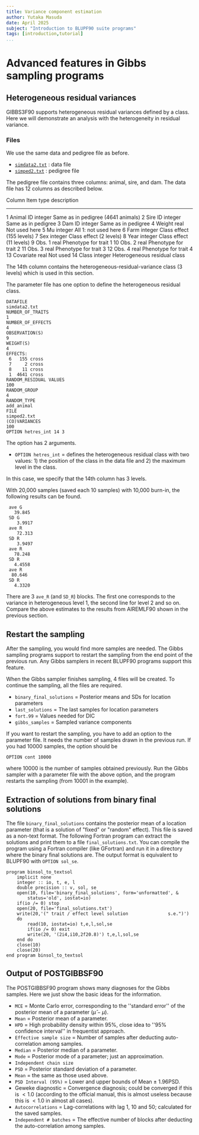```yaml
---
title: Variance component estimation
author: Yutaka Masuda
date: April 2025
subject: "Introduction to BLUPF90 suite programs"
tags: [introduction,tutorial]
...
```


Advanced features in Gibbs sampling programs
============================================

Heterogeneous residual variances
--------------------------------

GIBBS3F90 supports heterogeneous residual variances defined by a class. Here we will demonstrate an analysis with the heterogeneity in residual variance.

### Files ###

We use the same data and pedigree file as before.

- [`simdata2.txt`](https://github.com/Masuday/data/blob/master/tutorial/simdata2.txt) : data file
- [`simped2.txt`](https://github.com/Masuday/data/blob/master/tutorial/simped2.txt) : pedigree file

The pedigree file contains three columns: animal, sire, and dam. The data file has 12 columns as described below.

Column Item          type      description
------ ---------     -------   ----------------------------------
1      Animal ID     integer   Same as in pedigree (4641 animals)
2      Sire ID       integer   Same as in pedigree
3      Dam ID        integer   Same as in pedigree
4      Weight        real      Not used here
5      Mu            integer   All 1: not used here
6      Farm          integer   Class effect (155 levels)
7      Sex           integer   Class effect (2 levels)
8      Year          integer   Class effect (11 levels)
9      Obs. 1        real      Phenotype for trait 1
10     Obs. 2        real      Phenotype for trait 2
11     Obs. 3        real      Phenotype for trait 3
12     Obs. 4        real      Phenotype for trait 4
13     Covariate     real      Not used
14     Class         integer   Heterogeneous residual class

The 14th column contains the heterogeneous-residual-variance class (3 levels) which is used in this section.

The parameter file has one option to define the heterogeneous residual class.

~~~~~{language=blupf90 caption="gibbs2.txt"}
DATAFILE
simdata2.txt
NUMBER_OF_TRAITS
1
NUMBER_OF_EFFECTS
4
OBSERVATION(S)
9
WEIGHT(S)
4
EFFECTS:
 6   155 cross
 7     2 cross
 8    11 cross
 1  4641 cross
RANDOM_RESIDUAL VALUES
100
RANDOM_GROUP
4
RANDOM_TYPE
add_animal
FILE
simped2.txt
(CO)VARIANCES
100
OPTION hetres_int 14 3
~~~~~

The option has 2 arguments.

- `OPTION hetres_int` = defines the heterogeneous residual class with two values: 1) the position of the class in the data file and 2) the maximum level in the class.

In this case, we specify that the 14th column has 3 levels.

With 20,000 samples (saved each 10 samples) with 10,000 burn-in, the following results can be found.

~~~~~{language=output}
 ave G
   39.845
 SD G
	3.9917
 ave R
	72.313
 SD R
	3.9497
 ave R
   78.248
 SD R
   4.4558
 ave R
  80.646
 SD R
   4.3320
~~~~~

There are 3 `ave_R` (and `SD_R`) blocks. The first one corresponds to the variance in heterogeneous level 1, the second line for level 2 and so on. Compare the above estimates to the results from AIREMLF90 shown in the previous section.


Restart the sampling
--------------------

After the sampling, you would find more samples are needed. The Gibbs sampling programs support to restart the sampling from the end point of the previous run. Any Gibbs samplers in recent BLUPF90 programs support this feature.

When the Gibbs sampler finishes sampling, 4 files will be created. To continue the sampling, all the files are required.

- `binary_final_solutions` = Posterior means and SDs for location parameters
- `last_solutions` = The last samples for location parameters
- `fort.99` = Values needed for DIC
- `gibbs_samples` = Sampled variance components

If you want to restart the sampling, you have to add an option to the parameter file. It needs the number of samples drawn in the previous run. If you had 10000 samples, the option should be

~~~~~{language=blupf90}
OPTION cont 10000
~~~~~

where 10000 is the number of samples obtained previously. Run the Gibbs sampler with a parameter file with the above option, and the program restarts the sampling (from 10001 in the example).


Extraction of solutions from binary final solutions
---------------------------------------------------

The file `binary_final_solutions` contains the posterior mean of a location parameter (that is a solution of "fixed" or "random" effect). This file is saved as a non-text format. The following Fortran program can extract the solutions and print them to a file `final_solutions.txt`. You can compile the program using a Fortran compiler (like GFortran) and run it in a directory where the binary final solutions are. The output format is equivalent to BLUPF90 with `OPTION sol_se`.

~~~~~{language=Fortran caption="\url{binsol_to_textsol.f90}"}
program binsol_to_textsol
	implicit none
	integer :: io, t, e, l
	double precision :: v, sol, se
	open(10, file='binary_final_solutions', form='unformatted', &
		status='old', iostat=io)
	if(io /= 0) stop
	open(20, file='final_solutions.txt')
	write(20,'(" trait / effect level solution               s.e.")')
	do
		read(10, iostat=io) t,e,l,sol,se
		if(io /= 0) exit
		write(20, '(2i4,i10,2f20.8)') t,e,l,sol,se
	end do
	close(10)
	close(20)
end program binsol_to_textsol
~~~~~

Output of POSTGIBBSF90
----------------------

The POSTGIBBSF90 program shows many diagnoses for the Gibbs samples. Here we just show the basic ideas for the information.

- `MCE` = Monte Carlo error, corresponding to the ''standard error'' of the posterior mean of a parameter ($\hat{\mu}-\mu$).
- `Mean` = Posterior mean of a parameter.
- `HPD` = High probability density within 95%, close idea to ''95% confidence interval'' in frequentist approach.
- `Effective sample size` = Number of samples after deducting auto-correlation among samples.
- `Median` = Posterior median of a parameter.
- `Mode` = Posterior mode of a parameter; just an approximation.
- `Independent chain size`
- `PSD` = Posterior standard deviation of a parameter.
- `Mean` = the same as those used above.
- `PSD Interval (95%)` = Lower and upper bounds of Mean $\pm$ 1.96PSD.
- Geweke diagnostic = Convergence diagnosis; could be converged if this is $< 1.0$ (according to the official manual, this is almost useless because this is $< 1.0$ in almost all cases).
- `Autocorrelations` = Lag-correlations with lag 1, 10 and 50; calculated for the saved samples.
- `Independent # batches` = The effective number of blocks after deducting the auto-correlation among samples.

